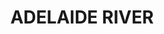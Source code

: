 ---
lastmod: '2025-04-06T06:05:19+00:00'
latitude: -13.210299
layout: suburb
longitude: 131.095002
postcode: 0846
state: NT
title: ADELAIDE RIVER
url: /nt/adelaide-river/
---